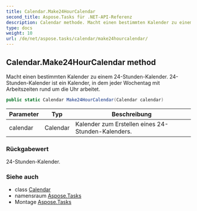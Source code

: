 ```yaml
---
title: Calendar.Make24HourCalendar
second_title: Aspose.Tasks für .NET-API-Referenz
description: Calendar methode. Macht einen bestimmten Kalender zu einem 24StundenKalender. 24StundenKalender ist ein Kalender in dem jeder Wochentag mit Arbeitszeiten rund um die Uhr arbeitet.
type: docs
weight: 10
url: /de/net/aspose.tasks/calendar/make24hourcalendar/
---
```

## Calendar.Make24HourCalendar method

Macht einen bestimmten Kalender zu einem 24-Stunden-Kalender. 24-Stunden-Kalender ist ein Kalender, in dem jeder Wochentag mit Arbeitszeiten rund um die Uhr arbeitet.

```csharp
public static Calendar Make24HourCalendar(Calendar calendar)
```

| Parameter | Typ | Beschreibung |
| --- | --- | --- |
| calendar | Calendar | Kalender zum Erstellen eines 24-Stunden-Kalenders. |

### Rückgabewert

24-Stunden-Kalender.

### Siehe auch

* class [Calendar](../)
* namensraum [Aspose.Tasks](../../calendar/)
* Montage [Aspose.Tasks](../../../)


